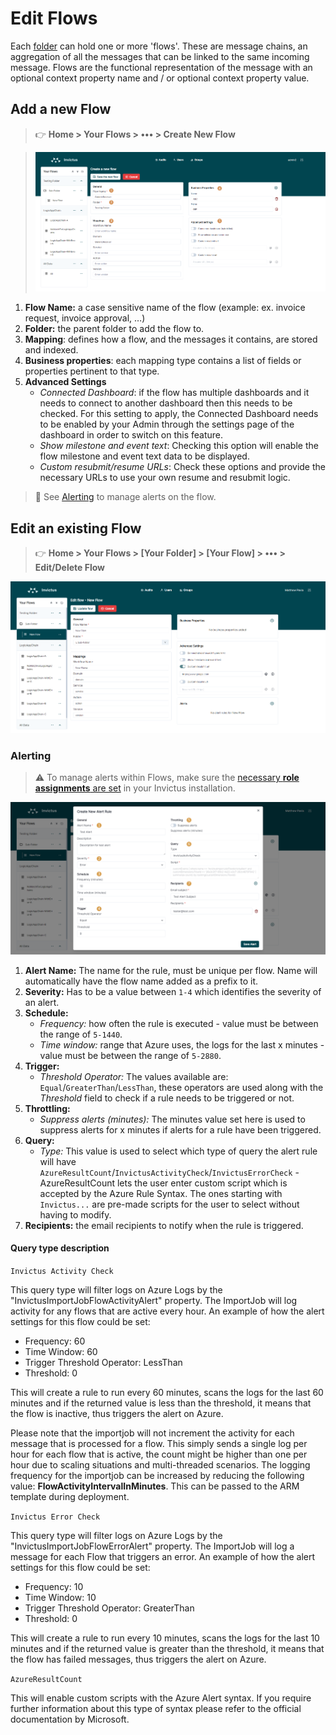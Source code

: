 # Edit Flows
Each [folder](./home.md#organizing-flows-in-folders) can hold one or more 'flows'. These are message chains, an aggregation of all the messages that can be linked to the same incoming message. Flows are the functional representation of the message with an optional context property name and / or optional context property value.

## Add a new Flow
> 👉 **Home > Your Flows > ••• > Create New Flow**

> ![create flow](../images/v2_dsb-createflow.png)

1. **Flow Name:** a case sensitive name of the flow (example: ex. invoice request, invoice approval, …)
2. **Folder:** the parent folder to add the flow to.
3. **Mapping**: defines how a flow, and the messages it contains, are stored and indexed.
4. **Business properties**: each mapping type contains a list of fields or properties pertinent to that type.
5. **Advanced Settings**
    * *Connected Dashboard*: if the flow has multiple dashboards and it needs to connect to another dashboard then this needs to be checked.  For this setting to apply, the Connected Dashboard needs to be enabled by your Admin through the settings page of the dashboard in order to switch on this feature.
    * *Show milestone and event text*: Checking this option will enable the flow milestone and event text data to be displayed.
    * *Custom resubmit/resume URLs*: Check these options and provide the necessary URLs to use your own resume and resubmit logic.

> 🔗 See [Alerting](#alerting) to manage alerts on the flow.

## Edit an existing Flow
> 👉 **Home > Your Flows > [Your Folder] > [Your Flow] > ••• > Edit/Delete Flow**

![edit/delete flow](../images/v2_alerting2.png)

### Alerting
> ⚠️ To manage alerts within Flows, make sure the [necessary **role assignments** are set](./accesscontrolrights.md) in your Invictus installation.

![edit/delete flow](../images/v2_alerting4.png)

1. **Alert Name:** The name for the rule, must be unique per flow. Name will automatically have the flow name added as a prefix to it.
2. **Severity:** Has to be a value between `1-4` which identifies the severity of an alert.
3. **Schedule:**
    * _Frequency:_ how often the rule is executed - value must be between the range of `5-1440`.
    * _Time window:_ range that Azure uses, the logs for the last x minutes - value must be between the range of `5-2880`.
4. **Trigger:**
    * _Threshold Operator:_ The values available are: `Equal`/`GreaterThan`/`LessThan`, these operators are used along with the _Threshold_ field to check if a rule needs to be triggered or not.
5. **Throttling:** 
    * _Suppress alerts (minutes):_ The minutes value set here is used to suppress alerts for x minutes if alerts for a rule have been triggered.
6. **Query:**
    * _Type:_ This value is used to select which type of query the alert rule will have `AzureResultCount`/`InvictusActivityCheck`/`InvictusErrorCheck` - AzureResultCount lets the user enter custom script which is accepted by the Azure Rule Syntax. The ones starting with `Invictus...` are pre-made scripts for the user to select without having to modify.
7. **Recipients:** the email recipients to notify when the rule is triggered.

#### Query type description

`Invictus Activity Check`

This query type will filter logs on Azure Logs by the "InvictusImportJobFlowActivityAlert" property. The ImportJob will log activity for any flows that are active every hour. An example of how the alert settings for this flow could be set:

- Frequency: 60
- Time Window: 60
- Trigger Threshold Operator: LessThan
- Threshold: 0

This will create a rule to run every 60 minutes, scans the logs for the last 60 minutes and if the returned value is less than the threshold, it means that the flow is inactive, thus triggers the alert on Azure.

Please note that the importjob will not increment the activity for each message that is processed for a flow. This simply sends a single log per hour for each flow that is active, the count might be higher than one per hour due to scaling situations and multi-threaded scenarios. The logging frequency for the importjob can be increased by reducing the following value: **FlowActivityIntervalInMinutes**. This can be passed to the ARM template during deployment.

`Invictus Error Check`

This query type will filter logs on Azure Logs by the "InvictusImportJobFlowErrorAlert" property. The ImportJob will log a message for each Flow that triggers an error. An example of how the alert settings for this flow could be set:

- Frequency: 10
- Time Window: 10
- Trigger Threshold Operator: GreaterThan
- Threshold: 0

This will create a rule to run every 10 minutes, scans the logs for the last 10 minutes and if the returned value is greater than the threshold, it means that the flow has failed messages, thus triggers the alert on Azure.

`AzureResultCount`

This will enable custom scripts with the Azure Alert syntax. If you require further information about this type of syntax please refer to the official documentation by Microsoft.